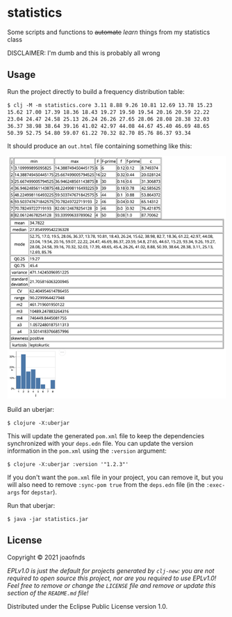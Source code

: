 # statistics

Some scripts and functions to ~~automate~~ _learn_ things from my statistics class

DISCLAIMER: I'm dumb and this is probably all wrong

## Usage

Run the project directly to build a frequency distribution table:

    $ clj -M -m statistics.core 3.11 8.88 9.26 10.81 12.69 13.78 15.23 15.62 17.00 17.39 18.36 18.43 19.27 19.50 19.54 20.16 20.59 22.22 23.04 24.47 24.58 25.13 26.24 26.26 27.65 28.06 28.08 28.38 32.03 36.37 38.98 38.64 39.16 41.02 42.97 44.08 44.67 45.40 46.69 48.65 50.39 52.75 54.80 59.07 61.22 70.32 82.70 85.76 86.37 93.34

It should produce an `out.html` file containing something like this:

<img src="./output-example.png" />

Build an uberjar:

    $ clojure -X:uberjar

This will update the generated `pom.xml` file to keep the dependencies synchronized with
your `deps.edn` file. You can update the version information in the `pom.xml` using the
`:version` argument:

    $ clojure -X:uberjar :version '"1.2.3"'

If you don't want the `pom.xml` file in your project, you can remove it, but you will
also need to remove `:sync-pom true` from the `deps.edn` file (in the `:exec-args` for `depstar`).

Run that uberjar:

    $ java -jar statistics.jar

## License

Copyright © 2021 joaofnds

_EPLv1.0 is just the default for projects generated by `clj-new`: you are not_
_required to open source this project, nor are you required to use EPLv1.0!_
_Feel free to remove or change the `LICENSE` file and remove or update this_
_section of the `README.md` file!_

Distributed under the Eclipse Public License version 1.0.
